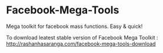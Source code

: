 # Facebook-Mega-Tools
Mega toolkit for facebook mass functions. Easy &amp; quick!

To download leatest stable version of Facebook Mega Toolkit : 
http://rashanhasaranga.com/facebook-mega-tools-download
